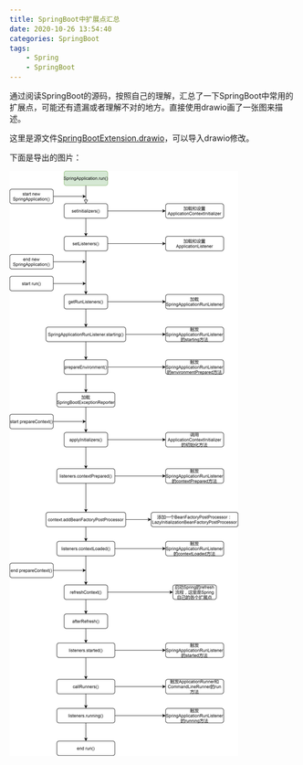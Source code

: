 ```yaml
---
title: SpringBoot中扩展点汇总
date: 2020-10-26 13:54:40
categories: SpringBoot
tags:
	- Spring
	- SpringBoot
---
```

通过阅读SpringBoot的源码，按照自己的理解，汇总了一下SpringBoot中常用的扩展点，可能还有遗漏或者理解不对的地方。直接使用drawio画了一张图来描述。

<!-- more -->

这里是源文件[SpringBootExtension.drawio](SpringBootExtension.drawio)，可以导入drawio修改。

下面是导出的图片：

![SpingBoot中扩展点汇总](./SpringBoot中扩展点汇总/SpringBootExtension.png)
